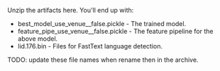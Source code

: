Unzip the artifacts here. You'll end up with:

- best_model_use_venue__false.pickle - The trained model.
- feature_pipe_use_venue__false.pickle - The feature pipeline for the above model.
- lid.176.bin - Files for FastText language detection. 

TODO: update these file names when rename then in the archive.